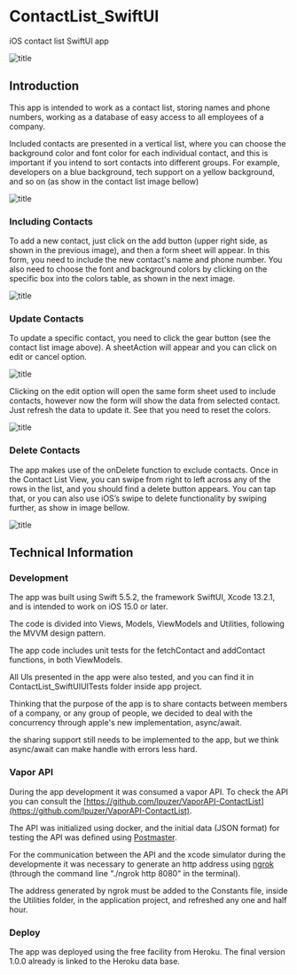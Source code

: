 # ContactList_SwiftUI
iOS contact list SwiftUI app

![title](Images/cl_icon_152.jpg)



## Introduction
This app is intended to work as a contact list, storing names and phone numbers, working as a database of easy access to all employees of a company.

Included contacts are presented in a vertical list, where you can choose the background color and font color for each individual contact, and this is important if you intend to sort contacts into different groups. For example, developers on a blue background, tech support on a yellow background, and so on (as show in the contact list image bellow)

![title](Images/contactListView.jpg)


### Including Contacts
To add a new contact, just click on the add button (upper right side, as shown in the previous image), and then a form sheet will appear.
In this form, you need to include the new contact's name and phone number. You also need to choose the font and background colors by clicking on the specific box into the colors table, as shown in the next image.

![title](Images/addUpadateView.jpg)



### Update Contacts
To update a specific contact, you need to click the gear button (see the contact list image above). A sheetAction will appear and you can click on edit or cancel option.

![title](Images/sheetAction.jpg)


Clicking on the edit option will open the same form sheet used to include contacts, however now the form will show the data from selected contact. Just refresh the data to update it. See that you need to reset the colors.

![title](Images/updateSheet.jpg)


### Delete Contacts
The app makes use of the onDelete function to exclude contacts. Once in the Contact List View, you can swipe from right to left across any of the rows in the list, and you should find a delete button appears. You can tap that, or you can also use iOS’s swipe to delete functionality by swiping further, as show in image bellow.

![title](Images/deleteContact.jpg)


## Technical Information
### Development
The app was built using Swift 5.5.2, the framework SwiftUI, Xcode 13.2.1, and is intended to work on iOS 15.0 or later.

The code is divided into Views, Models, ViewModels and Utilities, following the MVVM design pattern.

The app code includes unit tests for the fetchContact and addContact functions, in both ViewModels. 

All UIs presented in the app were also tested, and you can find it in ContactList_SwiftUIUITests folder inside app project.

Thinking that the purpose of the app is to share contacts between members of a company, or any group of people, we decided to deal with the concurrency through apple's new implementation, async/await. 

the sharing support still needs to be implemented to the app,  but we think async/await can make handle with errors less hard.


### Vapor API

During the app development it was consumed a vapor API. To check the API you can consult the [https://github.com/lpuzer/VaporAPI-ContactList](https://github.com/lpuzer/VaporAPI-ContactList).

The API was initialized using docker, and the initial data (JSON format) for testing the API was defined using [Postmaster](https://www.postman.com).

For the communication between the API and the xcode simulator during the developmente it was necessary to generate an http address using [ngrok](https://ngrok.com) (through the command line "./ngrok http 8080" in the terminal).

The address generated by ngrok must be added to the Constants file, inside the Utilities folder, in the application project, and refreshed any one and half hour.

### Deploy

The app was deployed using the free facility from Heroku. The final version 1.0.0 already is linked to the Heroku data base.
















